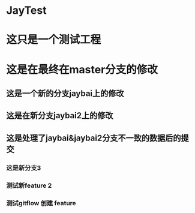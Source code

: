 # JayTest
# 这只是一个测试工程
# 这是在最终在master分支的修改
## 这是一个新的分支jaybai上的修改
## 这是在新分支jaybai2上的修改
## 这是处理了jaybai&jaybai2分支不一致的数据后的提交
### 这是新分支3
### 测试新feature 2
### 测试gitflow 创建 feature
